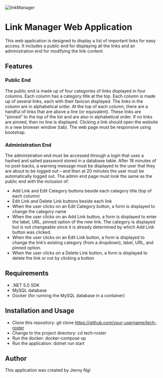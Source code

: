 ![linkManager](https://user-images.githubusercontent.com/75710628/223286961-67bb89dc-383f-4f32-9b55-efeac1803e12.png)

# Link Manager Web Application

This web application is designed to display a list of important links for easy access. It includes a public end for displaying all the links and an administration end for modifying the link content.

## Features
### Public End
The public end is made up of four categories of links displayed in four columns. Each column has a category title at the top. Each column is made up of several links, each with their favicon displayed. The links in the column are in alphabetical order. At the top of each column, there are a handful of links that are above a line (or equivalent). These links are “pinned” to the top of the list and are also in alphabetical order. If no links are pinned, then no line is displayed. Clicking a link should open the website in a new browser window (tab). The web page must be responsive using bootstrap.

### Administration End
The administration end must be accessed through a login that uses a hashed and salted password stored in a database table. After 18 minutes of no post-backs, a warning message must be displayed to the user that they are about to be logged out – and then at 20 minutes the user must be automatically logged out. The admin end page must look the same as the public end with the inclusion of:

- Add Link and Edit Category buttons beside each category title (top of each column)
- Edit Link and Delete Link buttons beside each link
- When the user clicks on an Edit Category button, a form is displayed to change the category name
- When the user clicks on an Add Link button, a form is displayed to enter the label, URL, pinned option of the new link. The category is displayed but is not changeable since it is already determined by which Add Link button was clicked.
- When the user clicks on an Edit Link button, a form is displayed to change the link’s existing category (from a dropdown), label, URL, and pinned option.
- When the user clicks on a Delete Link button, a form is displayed to delete the link or not by clicking a button

## Requirements
- .NET 5.0 SDK
- MySQL database
- Docker (for running the MySQL database in a container)

## Installation and Usage
- Clone this repository: git clone https://github.com/your-username/tech-roster
- Change to the project directory: cd tech-roster
- Run the docker: docker-compose up
- Run the application: dotnet run start


## Author
This application was created by Jenny Ngi
